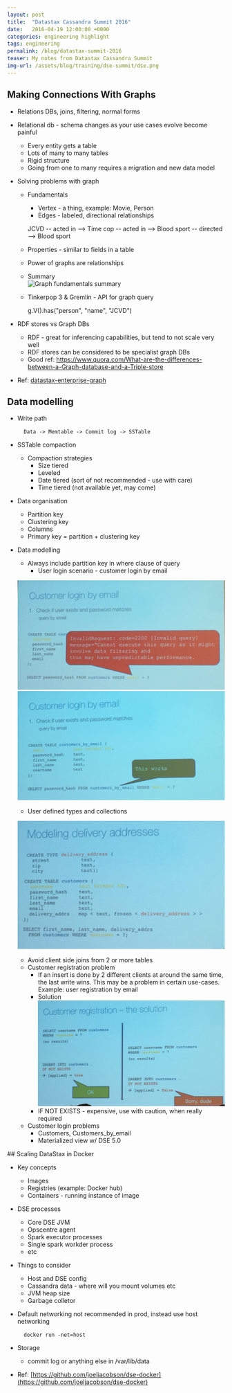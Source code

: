 ```yaml
---
layout: post
title:  "Datastax Cassandra Summit 2016"
date:   2016-04-19 12:00:00 +0000
categories: engineering highlight
tags: engineering
permalink: /blog/datastax-summit-2016
teaser: My notes from Datastax Cassandra Summit
img-url: /assets/blog/training/dse-summit/dse.png
---
```


## Making Connections With Graphs

* Relations DBs, joins, filtering, normal forms
* Relational db - schema changes as your use cases evolve become painful
    * Every entity gets a table
    * Lots of many to many tables
    * Rigid structure
    * Going from one to many requires a migration and new data model
* Solving problems with graph
    * Fundamentals
        * Vertex - a thing, example: Movie, Person
        * Edges - labeled, directional relationships

        JCVD -- acted in --> Time cop
             -- acted in --> Blood sport
             -- directed --> Blood sport

    * Properties - similar to fields in a table             
    * Power of graphs are relationships
    * Summary    
    ![Graph fundamentals summary](/img/content/datastax-summit-2016/datastax-summit-dse-summary.png)

    * Tinkerpop 3 & Gremlin - API for graph query

        g.V().has("person", "name", "JCVD")

* RDF stores vs Graph DBs
    * RDF - great for inferencing capabilities, but tend to not scale very well
    * RDF stores can be considered to be specialist graph DBs  
    * Good ref: https://www.quora.com/What-are-the-differences-between-a-Graph-database-and-a-Triple-store

* Ref: [datastax-enterprise-graph](http://www.datastax.com/products/datastax-enterprise-graph)            

## Data modelling

* Write path

        Data -> Memtable -> Commit log -> SSTable

* SSTable compaction
    * Compaction strategies
        * Size tiered
        * Leveled
        * Date tiered (sort of not recommended - use with care)
        * Time tiered (not available yet, may come)

* Data organisation
    * Partition key
    * Clustering key
    * Columns
    * Primary key = partition + clustering key

* Data modelling
    * Always include partition key in where clause of query
        * User login scenario - customer login by email

    ![Login scenario - Problem](/img/content/datastax-summit-2016/datastax-summit-dse-login-scenario.png)
    ![Login scenario - Solution](/img/content/datastax-summit-2016/datastax-summit-login-problem-solution.png)

    * User defined types and collections

    ![User defined types](/img/content/datastax-summit-2016/datatstax-summit-dse-user-defined-types.png)

    * Avoid client side joins from 2 or more tables
    * Customer registration problem
        * If an insert is done by 2 different clients at around the same time, the last write wins. This may be a
        problem in certain use-cases. Example: user registration by email
        * Solution ![User registration problem solution](/img/content/datastax-summit-2016/datastax-summit-dse-customer-registration-problem-solution.png)
        * IF NOT EXISTS - expensive, use with caution, when really required
    * Customer login problems
        * Customers, Customers_by_email
        * Materialized view w/ DSE 5.0   

## Scaling DataStax in Docker

* Key concepts
    * Images
    * Registries (example: Docker hub)
    * Containers - running instance of image
* DSE processes
    * Core DSE JVM
    * Opscentre agent
    * Spark executor processes
    * Single spark workder process
    * etc
* Things to consider
    * Host and DSE config
    * Cassandra data - where will you mount volumes etc
    * JVM heap size
    * Garbage colletor
* Default networking not recommended in prod, instead use host networking

        docker run -net=host

* Storage
    * commit log or anything else in /var/lib/data
* Ref: [https://github.com/joeljacobson/dse-docker](https://github.com/joeljacobson/dse-docker)    
